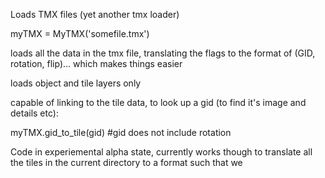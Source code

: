 Loads TMX files (yet another tmx loader)


myTMX = MyTMX('somefile.tmx')

loads all the data in the tmx file, translating the flags to the format of (GID, rotation, flip)... which makes things easier

loads object and tile layers only


capable of linking to the tile data, to look up a gid (to find it's image and details etc):

myTMX.gid_to_tile(gid) #gid does not include rotation



Code in experiemental alpha state, currently works though to translate all the tiles in the current directory to a format such that we 